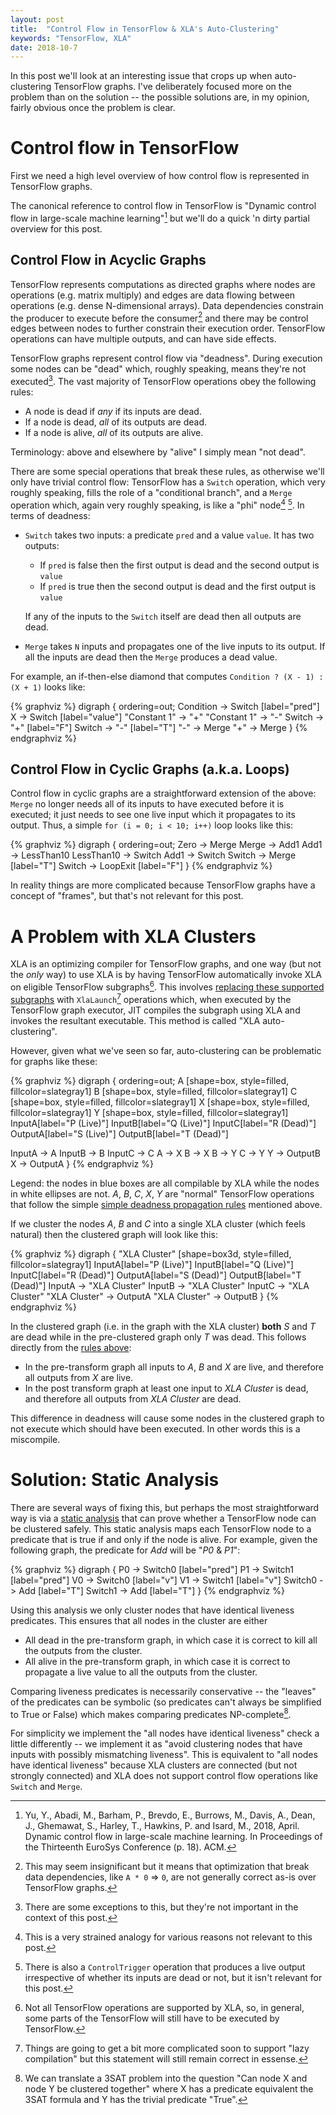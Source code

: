 ```yaml
---
layout: post
title:  "Control Flow in TensorFlow & XLA's Auto-Clustering"
keywords: "TensorFlow, XLA"
date: 2018-10-7
---
```


In this post we'll look at an interesting issue that crops up when auto-clustering TensorFlow graphs.  I've deliberately focused more on the problem than on the solution -- the possible solutions are, in my opinion, fairly obvious once the problem is clear.

# Control flow in TensorFlow

First we need a high level overview of how control flow is represented in TensorFlow graphs.

The canonical reference to control flow in TensorFlow is "Dynamic control flow in large-scale machine learning"[^paper] but we'll do a quick 'n dirty partial overview for this post.

[^paper]: Yu, Y., Abadi, M., Barham, P., Brevdo, E., Burrows, M., Davis, A., Dean, J., Ghemawat, S., Harley, T., Hawkins, P. and Isard, M., 2018, April. Dynamic control flow in large-scale machine learning. In Proceedings of the Thirteenth EuroSys Conference (p. 18). ACM.

## Control Flow in Acyclic Graphs

TensorFlow represents computations as directed graphs where nodes are operations (e.g. matrix multiply) and edges are data flowing between operations (e.g. dense N-dimensional arrays).  Data dependencies constrain the producer to execute before the consumer[^notanir] and there may be control edges between nodes to further constrain their execution order.  TensorFlow operations can have multiple outputs, and can have side effects.

[^notanir]: This may seem insignificant but it means that optimization that break data dependencies, like `A * 0` => `0`, are not generally correct as-is over TensorFlow graphs.

TensorFlow graphs represent control flow via "deadness".  During execution some nodes can be "dead" which, roughly speaking, means they're not executed[^transfernodes].  The vast majority of TensorFlow operations obey the following rules:<a name="deadnessrules"></a>

[^transfernodes]: There are some exceptions to this, but they're not important in the context of this post.

 * A node is dead if *any* if its inputs are dead.
 * If a node is dead, *all* of its outputs are dead.
 * If a node is alive, *all* of its outputs are alive.
 
Terminology: above and elsewhere by "alive" I simply mean "not dead".
 
There are some special operations that break these rules, as otherwise we'll only have trivial control flow:  TensorFlow has a `Switch` operation, which very roughly speaking, fills the role of a "conditional branch", and a `Merge` operation which, again very roughly speaking, is like a "phi" node[^strainedanalogy] [^controltrigger].  In terms of deadness:

[^controltrigger]: There is also a `ControlTrigger` operation that produces a live output irrespective of whether its inputs are dead or not, but it isn't relevant for this post.

[^strainedanalogy]:  This is a very strained analogy for various reasons not relevant to this post.

 * `Switch` takes two inputs: a predicate `pred` and a value `value`.  It has two outputs:
     - If `pred` is false then the first output is dead and the second output is `value`
     - If `pred` is true then the second output is dead and the first output is `value`

   If any of the inputs to the `Switch` itself are dead then all outputs are dead.
 * `Merge` takes `N` inputs and propagates one of the live inputs to its output.  If all the inputs are dead then the `Merge` produces a dead value.
 
For example, an if-then-else diamond that computes `Condition ? (X - 1) : (X + 1)` looks like:

{% graphviz %}
digraph {
  ordering=out;
  Condition -> Switch [label="pred"]
  X -> Switch [label="value"]
  "Constant 1" -> "+"
  "Constant 1" -> "-"
  Switch -> "+" [label="F"]
  Switch -> "-" [label="T"]
  "-" -> Merge
  "+" -> Merge
}
{% endgraphviz %}


## Control Flow in Cyclic Graphs (a.k.a. Loops)

Control flow in cyclic graphs are a straightforward extension of the above: `Merge` no longer needs all of its inputs to have executed before it is executed; it just needs to see one live input which it propagates to its output.  Thus, a simple `for (i = 0; i < 10; i++)` loop looks like this:

{% graphviz %}
digraph {
  ordering=out;
  Zero -> Merge
  Merge -> Add1
  Add1 -> LessThan10
  LessThan10 -> Switch
  Add1 -> Switch
  Switch -> Merge [label="T"]
  Switch -> LoopExit [label="F"]
}
{% endgraphviz %}


In reality things are more complicated because TensorFlow graphs have a concept of "frames", but that's not relevant for this post.

# A Problem with XLA Clusters

XLA is an optimizing compiler for TensorFlow graphs, and one way (but not the *only* way) to use XLA is by having TensorFlow automatically invoke XLA on eligible TensorFlow subgraphs[^notallops].  This involves [replacing these supported subgraphs](https://github.com/tensorflow/tensorflow/blob/d78b3484d4b98790c2d3a7c0d861487e2fcdefdf/tensorflow/compiler/jit/build_xla_launch_ops_pass.cc#L35) with `XlaLaunch`[^lazycompilation] operations which, when executed by the TensorFlow graph executor, JIT compiles the subgraph using XLA and invokes the resultant executable.  This method is called "XLA auto-clustering".

[^notallops]: Not all TensorFlow operations are supported by XLA, so, in general, some parts of the TensorFlow will still have to be executed by TensorFlow.

[^lazycompilation]:  Things are going to get a bit more complicated soon to support "lazy compilation" but this statement will still remain correct in essense.

However, given what we've seen so far, auto-clustering can be problematic for graphs like these:

{% graphviz %}
digraph {
  ordering=out;
  A [shape=box, style=filled, fillcolor=slategray1]
  B [shape=box, style=filled, fillcolor=slategray1]
  C [shape=box, style=filled, fillcolor=slategray1]
  X [shape=box, style=filled, fillcolor=slategray1]
  Y [shape=box, style=filled, fillcolor=slategray1]
  InputA[label="P (Live)"]
  InputB[label="Q (Live)"]
  InputC[label="R (Dead)"]
  OutputA[label="S (Live)"]
  OutputB[label="T (Dead)"]

  InputA -> A
  InputB -> B
  InputC -> C
  A -> X
  B -> X
  B -> Y
  C -> Y
  Y -> OutputB
  X -> OutputA
}
{% endgraphviz %}

Legend: the nodes in blue boxes are all compilable by XLA while the nodes in white ellipses are not.  _A_, _B_, _C_, _X_, _Y_ are "normal" TensorFlow operations that follow the simple [simple deadness propagation rules](#deadnessrules) mentioned above.

If we cluster the nodes _A_, _B_ and _C_ into a single XLA cluster (which feels natural) then the clustered graph will look like this:

{% graphviz %}
digraph {
  "XLA Cluster" [shape=box3d, style=filled, fillcolor=slategray1]
  InputA[label="P (Live)"]
  InputB[label="Q (Live)"]
  InputC[label="R (Dead)"]
  OutputA[label="S (Dead)"]
  OutputB[label="T (Dead)"]
  InputA -> "XLA Cluster"
  InputB -> "XLA Cluster"
  InputC -> "XLA Cluster"
  "XLA Cluster" -> OutputA
  "XLA Cluster" -> OutputB
}
{% endgraphviz %}

In the clustered graph (i.e. in the graph with the XLA cluster) **both** _S_ and _T_ are dead while in the pre-clustered graph only _T_ was dead. This follows directly from the [rules above](#deadnessrules): 

 * In the pre-transform graph all inputs to _A_, _B_ and _X_ are live, and therefore all outputs from _X_ are live.
 * In the post transform graph at least one input to _XLA Cluster_ is dead, and therefore all outputs from _XLA Cluster_ are dead.

This difference in deadness will cause some nodes in the clustered graph to not execute which should have been executed.  In other words this is a miscompile.

# Solution: Static Analysis

There are several ways of fixing this, but perhaps the most straightforward way is via a [static analysis](https://github.com/tensorflow/tensorflow/blob/6619dd5fdcad02f087f5758083e2585bdfef9e78/tensorflow/compiler/jit/deadness_analysis.h) that can prove whether a TensorFlow node can be clustered safely.  This static analysis maps each TensorFlow node to a predicate that is true if and only if the node is alive.  For example, given the following graph, the predicate for _Add_ will be "_P0_ & _P1_":

{% graphviz %}
digraph {
  P0 -> Switch0 [label="pred"]
  P1 -> Switch1 [label="pred"]
  V0 -> Switch0 [label="v"]
  V1 -> Switch1 [label="v"]
  Switch0 -> Add [label="T"]
  Switch1 -> Add [label="T"]
}
{% endgraphviz %}


Using this analysis we only cluster nodes that have identical liveness predicates.  This ensures that all nodes in the cluster are either

 * All dead in the pre-transform graph, in which case it is correct to kill all the outputs from the cluster.
 * All alive in the pre-transform graph, in which case it is correct to propagate a live value to all the outputs from the cluster.

Comparing liveness predicates is necessarily conservative -- the "leaves" of the predicates can be symbolic (so predicates can't always be simplified to True or False) which makes comparing predicates NP-complete[^npcomplete].

For simplicity we implement the "all nodes have identical liveness" check a little differently -- we implement it as "avoid clustering nodes that have inputs with possibly mismatching liveness".  This is equivalent to "all nodes have identical liveness" because XLA clusters are connected (but not strongly connected) and XLA does not support control flow operations like `Switch` and `Merge`.

[^npcomplete]:  We can translate a 3SAT problem into the question "Can node X and node Y be clustered together" where X has a predicate equivalent the 3SAT formula and Y has the trivial predicate "True".

